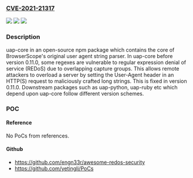 ### [CVE-2021-21317](https://cve.mitre.org/cgi-bin/cvename.cgi?name=CVE-2021-21317)
![](https://img.shields.io/static/v1?label=Product&message=uap-core&color=blue)
![](https://img.shields.io/static/v1?label=Version&message=n%2Fa&color=blue)
![](https://img.shields.io/static/v1?label=Vulnerability&message=CWE-400%3A%20Uncontrolled%20Resource%20Consumption&color=brighgreen)

### Description

uap-core in an open-source npm package which contains the core of BrowserScope's original user agent string parser. In uap-core before version 0.11.0, some regexes are vulnerable to regular expression denial of service (REDoS) due to overlapping capture groups. This allows remote attackers to overload a server by setting the User-Agent header in an HTTP(S) request to maliciously crafted long strings. This is fixed in version 0.11.0. Downstream packages such as uap-python, uap-ruby etc which depend upon uap-core follow different version schemes.

### POC

#### Reference
No PoCs from references.

#### Github
- https://github.com/engn33r/awesome-redos-security
- https://github.com/yetingli/PoCs


